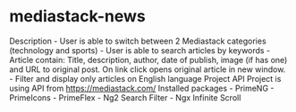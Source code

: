 # mediastack-news
Description - User is able to switch between 2 Mediastack categories (technology and sports)  - User is able to search articles by keywords  - Article contain: Title, description, author, date of publish, image (if has one) and URL to original post. On link click opens original article in new window. - Filter and display only articles on English language  Project API Project is using API from https://mediastack.com/  Installed packages - PrimeNG - PrimeIcons - PrimeFlex - Ng2 Search Filter - Ngx Infinite Scroll
